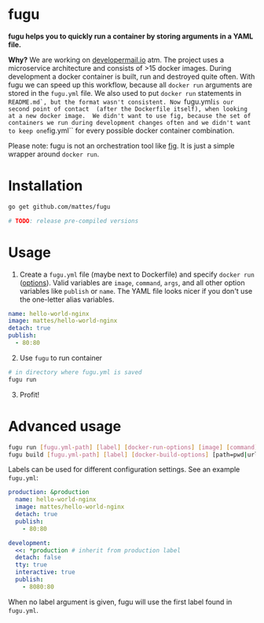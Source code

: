 fugu
====

__fugu helps you to quickly run a container by storing arguments in a YAML file.__

__Why?__ We are working on [developermail.io](https://developermail.io) atm. 
The project uses a microservice architecture and consists of >15 docker images. 
During development a docker container is built, run and destroyed quite often.
With fugu we can speed up this workflow, because all ``docker run`` arguments
are stored in the ``fugu.yml`` file. We also used to put ``docker run`` statements 
in ``README.md`, but the format wasn't consistent. Now ``fugu.yml`` is our second point of contact 
(after the Dockerfile itself), when looking at a new docker image. 
We didn't want to use fig, because the set of containers we run during
development changes often and we didn't want to keep one ``fig.yml`` for every
possible docker container combination.

Please note: fugu is not an orchestration tool like [fig](https://github.com/docker/fig). 
It is just a simple wrapper around ``docker run``.


# Installation

```bash
go get github.com/mattes/fugu

# TODO: release pre-compiled versions
```


# Usage

1) Create a ``fugu.yml`` file (maybe next to Dockerfile) and specify ``docker run``
([options](http://docs.docker.com/reference/commandline/cli/#run)). 
Valid variables are ``image``, ``command``, ``args``, and all other option variables
like ``publish`` or ``name``. The YAML file looks nicer if you don't use the
one-letter alias variables.

```yml
name: hello-world-nginx
image: mattes/hello-world-nginx
detach: true
publish: 
  - 80:80
```

2) Use ``fugu`` to run container

```bash
# in directory where fugu.yml is saved
fugu run
```

3) Profit!


# Advanced usage

```bash
fugu run [fugu.yml-path] [label] [docker-run-options] [image] [command] [args]
fugu build [fugu.yml-path] [label] [docker-build-options] [path=pwd|url|-]
```

Labels can be used for different configuration settings. See an example ``fugu.yml``:

```yml
production: &production
  name: hello-world-nginx
  image: mattes/hello-world-nginx
  detach: true
  publish: 
    - 80:80

development:
  <<: *production # inherit from production label
  detach: false
  tty: true
  interactive: true
  publish:
    - 8080:80
```

When no label argument is given, fugu will use the first label found in ``fugu.yml``.
